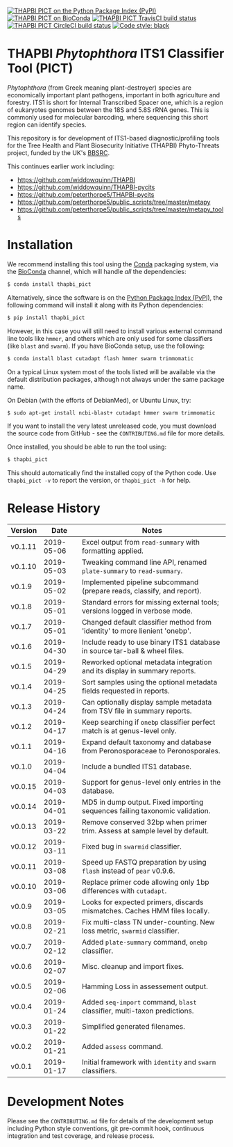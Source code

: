 [![THAPBI PICT on the Python Package Index (PyPI)](https://img.shields.io/pypi/v/thapbi_pict.svg)](https://pypi.org/project/thapbi-pict/)
[![THAPBI PICT on BioConda](https://img.shields.io/conda/vn/bioconda/thapbi-pict.svg)](https://anaconda.org/bioconda/thapbi-pict)
[![THAPBI PICT TravisCI build status](https://img.shields.io/travis/peterjc/thapbi-pict/master.svg?label=master&logo=travis)](https://travis-ci.org/peterjc/thapbi-pict/branches)
[![THAPBI PICT CircleCI build status](https://img.shields.io/circleci/project/github/peterjc/thapbi-pict/master.svg?label=master&logo=CircleCI)](https://circleci.com/gh/peterjc/thapbi-pict/tree/master)
[![Code style: black](https://img.shields.io/badge/code%20style-black-000000.svg)](https://github.com/python/black)

# THAPBI *Phytophthora* ITS1 Classifier Tool (PICT)

*Phytophthora* (from Greek meaning plant-destroyer) species are economically
important plant pathogens, important in both agriculture and forestry. ITS1 is
short for Internal Transcribed Spacer one, which is a region of eukaryotes
genomes between the 18S and 5.8S rRNA genes. This is commonly used for
molecular barcoding, where sequencing this short region can identify species.

This repository is for development of ITS1-based diagnostic/profiling tools
for the Tree Health and Plant Biosecurity Initiative (THAPBI) Phyto-Threats
project, funded by the UK's [BBSRC](https://www.bbsrc.ac.uk).

This continues earlier work including:

* https://github.com/widdowquinn/THAPBI
* https://github.com/widdowquinn/THAPBI-pycits
* https://github.com/peterthorpe5/THAPBI-pycits
* https://github.com/peterthorpe5/public_scripts/tree/master/metapy
* https://github.com/peterthorpe5/public_scripts/tree/master/metapy_tools

# Installation

We recommend installing this tool using the [Conda](https://conda.io/)
packaging system, via the [BioConda](https://bioconda.github.io/) channel,
which will handle *all* the dependencies:

```bash
$ conda install thapbi_pict
```

Alternatively, since the software is on the [Python Package Index
(PyPI)](https://pypi.python.org/), the following command will install it
along with its Python dependencies:

```bash
$ pip install thapbi_pict
```

However, in this case you will still need to install various external command
line tools like ``hmmer``, and others which are only used for some classifiers
(like ``blast`` and ``swarm``). If you have BioConda setup, use the following:

```bash
$ conda install blast cutadapt flash hmmer swarm trimmomatic
```

On a typical Linux system most of the tools listed will be available via the
default distribution packages, although not always under the same package name.

On Debian (with the efforts of DebianMed), or Ubuntu Linux, try:

```bash
$ sudo apt-get install ncbi-blast+ cutadapt hmmer swarm trimmomatic
```

If you want to install the very latest unreleased code, you must download
the source code from GitHub - see the ``CONTRIBUTING.md`` file for more
details.

Once installed, you should be able to run the tool using:

```bash
$ thapbi_pict
```

This should automatically find the installed copy of the Python code. Use
``thapbi_pict -v`` to report the version, or ``thapbi_pict -h`` for help.


# Release History

| Version | Date       | Notes                                                                        |
|---------|------------|------------------------------------------------------------------------------|
| v0.1.11 | 2019-05-06 | Excel output from ``read-summary`` with formatting applied.                  |
| v0.1.10 | 2019-05-03 | Tweaking command line API, renamed ``plate-summary`` to ``read-summary``.    |
| v0.1.9  | 2019-05-02 | Implemented pipeline subcommand (prepare reads, classify, and report).       |
| v0.1.8  | 2019-05-01 | Standard errors for missing external tools; versions logged in verbose mode. |
| v0.1.7  | 2019-05-01 | Changed default classifier method from 'identity' to more lienient 'onebp'.  |
| v0.1.6  | 2019-04-30 | Include ready to use binary ITS1 database in source tar-ball & wheel files.  |
| v0.1.5  | 2019-04-29 | Reworked optional metadata integration and its display in summary reports.   |
| v0.1.4  | 2019-04-25 | Sort samples using the optional metadata fields requested in reports.        |
| v0.1.3  | 2019-04-24 | Can optionally display sample metadata from TSV file in summary reports.     |
| v0.1.2  | 2019-04-17 | Keep searching if ``onebp`` classifier perfect match is at genus-level only. |
| v0.1.1  | 2019-04-16 | Expand default taxonomy and database from Peronosporaceae to Peronosporales. |
| v0.1.0  | 2019-04-04 | Include a bundled ITS1 database.                                             |
| v0.0.15 | 2019-04-03 | Support for genus-level only entries in the database.                        |
| v0.0.14 | 2019-04-01 | MD5 in dump output. Fixed importing sequences failing taxonomic validation.  |
| v0.0.13 | 2019-03-22 | Remove conserved 32bp when primer trim. Assess at sample level by default.   |
| v0.0.12 | 2019-03-11 | Fixed bug in ``swarmid`` classifier.                                         |
| v0.0.11 | 2019-03-08 | Speed up FASTQ preparation by using ``flash`` instead of ``pear`` v0.9.6.    |
| v0.0.10 | 2019-03-06 | Replace primer code allowing only 1bp differences with ``cutadapt``.         |
| v0.0.9  | 2019-03-05 | Looks for expected primers, discards mismatches. Caches HMM files locally.   |
| v0.0.8  | 2019-02-21 | Fix multi-class TN under-counting. New loss metric, ``swarmid`` classifier.  |
| v0.0.7  | 2019-02-12 | Added ``plate-summary`` command, ``onebp`` classifier.                       |
| v0.0.6  | 2019-02-07 | Misc. cleanup and import fixes.                                              |
| v0.0.5  | 2019-02-06 | Hamming Loss in assessement output.                                          |
| v0.0.4  | 2019-01-24 | Added ``seq-import`` command, ``blast`` classifier, multi-taxon predictions. |
| v0.0.3  | 2019-01-22 | Simplified generated filenames.                                              |
| v0.0.2  | 2019-01-21 | Added ``assess`` command.                                                    |
| v0.0.1  | 2019-01-17 | Initial framework with ``identity`` and ``swarm`` classifiers.               |


# Development Notes

Please see the ``CONTRIBUTING.md`` file for details of the development
setup including Python style conventions, git pre-commit hook, continuous
integration and test coverage, and release process.
